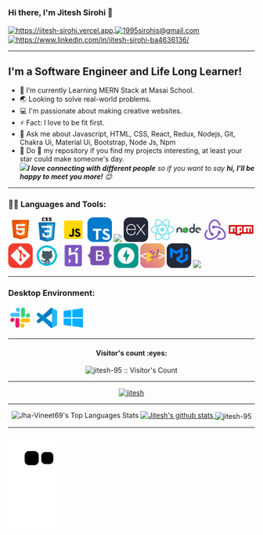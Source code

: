 ### Hi there, I'm Jitesh Sirohi 👋  

<a href="https://jitesh-sirohi.vercel.app">
  <img align="center" src="https://img.shields.io/badge/Portfolio-18A303?style=for-the-badge&logo=ionic&logoColor=white" alt="https://jitesh-sirohi.vercel.app" />
</a>
<a title="1995sirohis@gmail.com" href="mailto:1995sirohis@gmail.com">
  <img align="center" src="https://img.shields.io/badge/Gmail-D14836?style=for-the-badge&logo=gmail&logoColor=white" alt="1995sirohis@gmail.com" />
</a>
<a href="https://www.linkedin.com/in/jitesh-sirohi-ba4636136/">
  <img align="center" src="https://img.shields.io/badge/LinkedIn-0077B5?style=for-the-badge&logo=linkedin&logoColor=white" alt="https://www.linkedin.com/in/jitesh-sirohi-ba4636136/" />
</a>

---

## I'm a Software Engineer and Life Long Learner!
- 🌱 I’m currently Learning MERN Stack at Masai School.
- 🌏 Looking to solve real-world problems.
- 💻 I'm passionate about making creative websites.
- ⚡ Fact: I love to be fit first.
- 💬 Ask me about Javascript, HTML, CSS, React, Redux, Nodejs, Git, Chakra Ui, Material Ui, Bootstrap, Node Js, Npm
- 🙏 Do 🌟 my repository if you find my projects interesting, at least your star could make someone's day.<br/>
<img src="https://media.giphy.com/media/LnQjpWaON8nhr21vNW/giphy.gif" width="40"><em><b>I love connecting with different people</b> so if you want to say <b>hi, I'll be happy to meet you more!</b> :blush:</em>

---


### 👨‍💻 Languages and Tools:
<code><img height="50" src="https://raw.githubusercontent.com/sachinverma53121/sachinverma53121/master/icons/html5.png"></code>
<code><img height="50" src="https://raw.githubusercontent.com/devicons/devicon/master/icons/css3/css3-original-wordmark.svg"></code>
<code><img height="50" src="https://raw.githubusercontent.com/sachinverma53121/sachinverma53121/master/icons/js.png"></code>
<code><img height="50" src="https://github.com/tandpfun/skill-icons/raw/main/icons/TypeScript.svg"></code>
<code><img height="50" src="https://github.com/mongodb-js/leaf/blob/master/dist/mongodb-leaf_32x32@2x.png?raw=true"></code>
<code><img height="50" src="https://github.com/tandpfun/skill-icons/raw/main/icons/ExpressJS-Dark.svg"></code>
<code><img height="50" src="https://raw.githubusercontent.com/sachinverma53121/sachinverma53121/master/icons/react.png"></code>
<code><img height="50" src="https://raw.githubusercontent.com/sachinverma53121/sachinverma53121/master/icons/node.png"></code>
<code><img height="50" src="https://raw.githubusercontent.com/sachinverma53121/sachinverma53121/master/icons/redux.png"></code>
<code><img height="50" src="https://raw.githubusercontent.com/sachinverma53121/sachinverma53121/master/icons/npm.png"></code>
<code><img height="50" src="https://github.com/tandpfun/skill-icons/raw/main/icons/Git.svg"></code>
<code><img height="50" src="https://raw.githubusercontent.com/sachinverma53121/sachinverma53121/master/icons/github.png"></code>
<code><img height="50" src="https://raw.githubusercontent.com/sachinverma53121/sachinverma53121/master/icons/heroku.png"></code>
<code><img height="50" src="https://raw.githubusercontent.com/devicons/devicon/master/icons/bootstrap/bootstrap-plain.svg"></code>
<code><img height="50" src="https://github.com/tandpfun/skill-icons/raw/main/icons/FastAPI.svg"></code>
<code><img height="50" src="https://github.com/tandpfun/skill-icons/raw/main/icons/StyledComponents.svg"></code>
<code><img height="50" src="https://github.com/tandpfun/skill-icons/raw/main/icons/MaterialUI-Dark.svg"></code>
<code><img height="50" src="https://www.vectorlogo.zone/logos/rapidapi/rapidapi-icon.svg"></code>
<br>

---

### Desktop Environment:
<code><img height="50" src="https://raw.githubusercontent.com/sachinverma53121/sachinverma53121/master/icons/slack.png"></code>
<code><img height="50" src="https://raw.githubusercontent.com/sachinverma53121/sachinverma53121/master/icons/vsc.png"></code>
<code><img height="50" src="https://raw.githubusercontent.com/sachinverma53121/sachinverma53121/master/icons/win10.png"></code>

---


<h4 align="center">Visitor's count :eyes:</h4>

<p align="center"><img src="https://profile-counter.glitch.me/{jitesh-95}/count.svg" alt="jitesh-95 :: Visitor's Count" /></p>

---

<p align="center"> <a href="https://github.com/ryo-ma/github-profile-trophy"><img src="https://github-profile-trophy.vercel.app/?username=jitesh-95" alt="jitesh" /></a> </p>

---


<p display="flex" align="center">
<img alt="Jha-Vineet69's Top Languages Stats"  src="https://github-readme-stats.vercel.app/api/top-langs/?username=jitesh-95&hide=smalltalk&theme=algolia&layout=compact" width="400" />



  <a href="https://github.com/jitesh-95?tab=repositories">
    <img width="400" height="auto"  alt="Jitesh's github stats" 
         src="https://github-readme-stats.vercel.app/api?username=jitesh-95&show_icons=true&theme=algolia&count_private=true" />
  </a>
  
  <img align="center" src="https://github-readme-streak-stats.herokuapp.com/?user=jitesh-95&hide=smalltalk&theme=algolia&layout=compact" alt="jitesh-95" />
</p>

---

![Snake animation](https://github.com/rafaballerini/rafaballerini/blob/output/github-contribution-grid-snake.svg) <br/>

